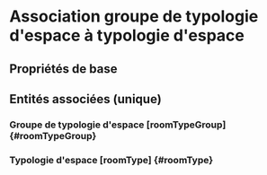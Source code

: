 # Association groupe de typologie d'espace à typologie d'espace
<!--- THIS FILE IS GENERATED PLEASE DO NOT EDIT IT DIRECTLY --->



## Propriétés de base



## Entités associées (unique)

### Groupe de typologie d'espace [roomTypeGroup] {#roomTypeGroup}
        

### Typologie d'espace [roomType] {#roomType}
        





